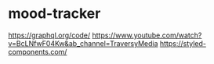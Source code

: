 # mood-tracker

https://graphql.org/code/
https://www.youtube.com/watch?v=BcLNfwF04Kw&ab_channel=TraversyMedia
https://styled-components.com/
